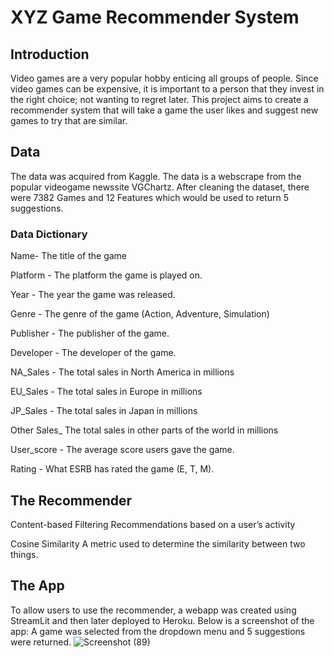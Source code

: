 # XYZ Game Recommender System
## Introduction 
Video games are a very popular hobby enticing all groups of people. Since video games can be expensive, it is important to a person that they invest in the right choice; not wanting to regret later. 
This project aims to create a recommender system that will take a game the user likes and suggest new games to try that are similar.

## Data
The data was acquired from Kaggle. The data is a webscrape from the popular videogame newssite VGChartz. After cleaning the dataset, there were 7382 Games and 12 Features which would be used to return 5 suggestions.
### Data Dictionary
Name- The title of the game

Platform - The platform the game is played on.

Year - The year the game was released.

Genre -  The genre of the game (Action, Adventure, Simulation)

Publisher - The publisher of the game.

Developer - The developer of the game.

NA_Sales -  The total sales in North America in millions

EU_Sales - The total sales in Europe in millions

JP_Sales - The total sales in Japan in millions

Other Sales_ The total sales in other parts of the world in millions

User_score - The average score users gave the game.

Rating - What ESRB has rated the game (E, T, M).

## The Recommender
Content-based Filtering
Recommendations based on a user’s activity

Cosine Similarity
A metric used to determine the similarity between two things.


## The App
To allow users to use the recommender, a webapp was created using StreamLit and then later deployed to Heroku.
Below is a screenshot of the app: A game was selected from the dropdown menu and 5 suggestions were returned.
![Screenshot (89)](https://user-images.githubusercontent.com/100548755/192379889-3c7184e0-1b2c-4fa3-92a0-14dbed9a138c.png)

